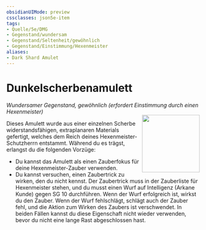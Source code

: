 ```yaml
---
obsidianUIMode: preview
cssclasses: json5e-item
tags:
- Quelle/5e/DMG
- Gegenstand/wundersam
- Gegenstand/Seltenheit/gewöhnlich
- Gegenstand/Einstimmung/Hexenmeister
aliases:
- Dark Shard Amulet
---
```

# Dunkelscherbenamulett
*Wundersamer Gegenstand, gewöhnlich (erfordert Einstimmung durch einen Hexenmeister)*  
<img src="Gegenstände/Amulett-der-dunklen-Scherbe.webp" align="right" width="150">

Dieses Amulett wurde aus einer einzelnen Scherbe widerstandsfähigen, extraplanaren Materials gefertigt, welches dem Reich deines Hexenmeister-Schutzherrn entstammt. Während du es trägst, erlangst du die folgenden Vorzüge:

- Du kannst das Amulett als einen Zauberfokus für deine Hexenmeister-Zauber verwenden.
- Du kannst versuchen, einen Zaubertrick zu wirken, den du nicht kennst. Der Zaubertrick muss in der Zauberliste für Hexenmeister stehen, und du musst einen Wurf auf Intelligenz (Arkane Kunde) gegen SG 10 durchführen. Wenn der Wurf erfolgreich ist, wirkst du den Zauber. Wenn der Wurf fehlschlägt, schlägt auch der Zauber fehl, und die Aktion zum Wirken des Zaubers ist verschwendet. In beiden Fällen kannst du diese Eigenschaft nicht wieder verwenden, bevor du nicht eine lange Rast abgeschlossen hast.
